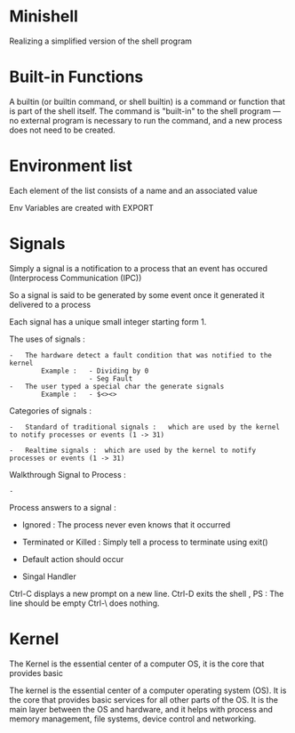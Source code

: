 # Minishell
Realizing a simplified version of the shell program

# Built-in Functions

A builtin (or builtin command, or shell builtin) is a command or function that is part of the shell itself.
The command is "built-in" to the shell program — no external program is necessary to run the command, and a new process does not need to be created.

# Environment list

Each element of the list consists of a name and an associated value

Env Variables are created with EXPORT 


# Signals

Simply a signal is a notification to a process that an event has occured (Interprocess Communication (IPC))

So a signal is said to be generated by some event once it generated it delivered to a process

Each signal has a unique small integer starting form 1.

The uses of signals :

    -   The hardware detect a fault condition that was notified to the kernel
            Example :   - Dividing by 0
                        - Seg Fault
    -   The user typed a special char the generate signals 
            Example :   - $<><>

Categories of signals :

    -   Standard of traditional signals :   which are used by the kernel to notify processes or events (1 -> 31)

    -   Realtime signals :  which are used by the kernel to notify processes or events (1 -> 31)



Walkthrough Signal to Process :

    -   


Process answers to a signal :

-   Ignored : The process never even knows that it occurred

-   Terminated or Killed : Simply tell a process to terminate using exit()

-   Default action should occur

-   Singal Handler 

Ctrl-C displays a new prompt on a new line.
Ctrl-D exits the shell , PS : The line should be empty
Ctrl-\ does nothing.


# Kernel

The Kernel is the essential center of a computer OS, it is the core that provides basic 

The kernel is the essential center of a computer operating system (OS). It is the core that provides basic services for all other parts of the OS. It is the main layer between the OS and hardware, and it helps with process and memory management, file systems, device control and networking.
